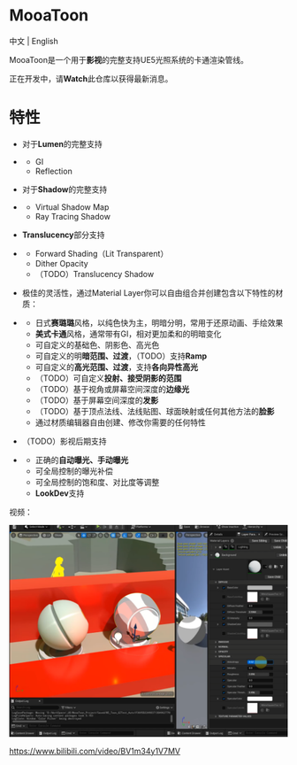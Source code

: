 # MooaToon
中文 | English

MooaToon是一个用于**影视**的完整支持UE5光照系统的卡通渲染管线。

正在开发中，请**Watch**此仓库以获得最新消息。

# 特性

- 对于**Lumen**的完整支持

- - GI
  - Reflection

- 对于**Shadow**的完整支持

- - Virtual Shadow Map
  - Ray Tracing Shadow

- **Translucency**部分支持

- - Forward Shading（Lit Transparent）
  - Dither Opacity
  - （TODO）Translucency Shadow

- 极佳的灵活性，通过Material Layer你可以自由组合并创建包含以下特性的材质：

- - 日式**赛璐璐**风格，以纯色快为主，明暗分明，常用于还原动画、手绘效果
  - **美式卡通**风格，通常带有GI，相对更加柔和的明暗变化
  - 可自定义的基础色、阴影色、高光色
  - 可自定义的明**暗范围、过渡**，（TODO）支持**Ramp**
  - 可自定义的**高光范围、过渡**，支持**各向异性高光**
  - （TODO）可自定义**投射、接受阴影的范围**
  - （TODO）基于视角或屏幕空间深度的**边缘光**
  - （TODO）基于屏幕空间深度的**发影**
  - （TODO）基于顶点法线、法线贴图、球面映射或任何其他方法的**脸影**
  - 通过材质编辑器自由创建、修改你需要的任何特性

- （TODO）影视后期支持

- - 正确的**自动曝光、手动曝光**
  - 可全局控制的曝光补偿
  - 可全局控制的饱和度、对比度等调整
  - **LookDev**支持

视频：

![image-20220613220050376](README_CN.assets/image-20220613220050376.png)

https://www.bilibili.com/video/BV1m34y1V7MV

